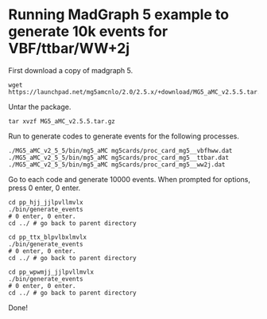 # Running MadGraph 5 example to generate 10k events for VBF/ttbar/WW+2j

First download a copy of madgraph 5.

    wget https://launchpad.net/mg5amcnlo/2.0/2.5.x/+download/MG5_aMC_v2.5.5.tar.gz

Untar the package.

    tar xvzf MG5_aMC_v2.5.5.tar.gz

Run to generate codes to generate events for the following processes.

    ./MG5_aMC_v2_5_5/bin/mg5_aMC mg5cards/proc_card_mg5__vbfhww.dat
    ./MG5_aMC_v2_5_5/bin/mg5_aMC mg5cards/proc_card_mg5__ttbar.dat
    ./MG5_aMC_v2_5_5/bin/mg5_aMC mg5cards/proc_card_mg5__ww2j.dat

Go to each code and generate 10000 events.
When prompted for options, press 0 enter, 0 enter.

    cd pp_hjj_jjlpvllmvlx
    ./bin/generate_events
    # 0 enter, 0 enter.
    cd ../ # go back to parent directory

    cd pp_ttx_blpvlbxlmvlx
    ./bin/generate_events
    # 0 enter, 0 enter.
    cd ../ # go back to parent directory

    cd pp_wpwmjj_jjlpvllmvlx
    ./bin/generate_events
    # 0 enter, 0 enter.
    cd ../ # go back to parent directory

Done!
